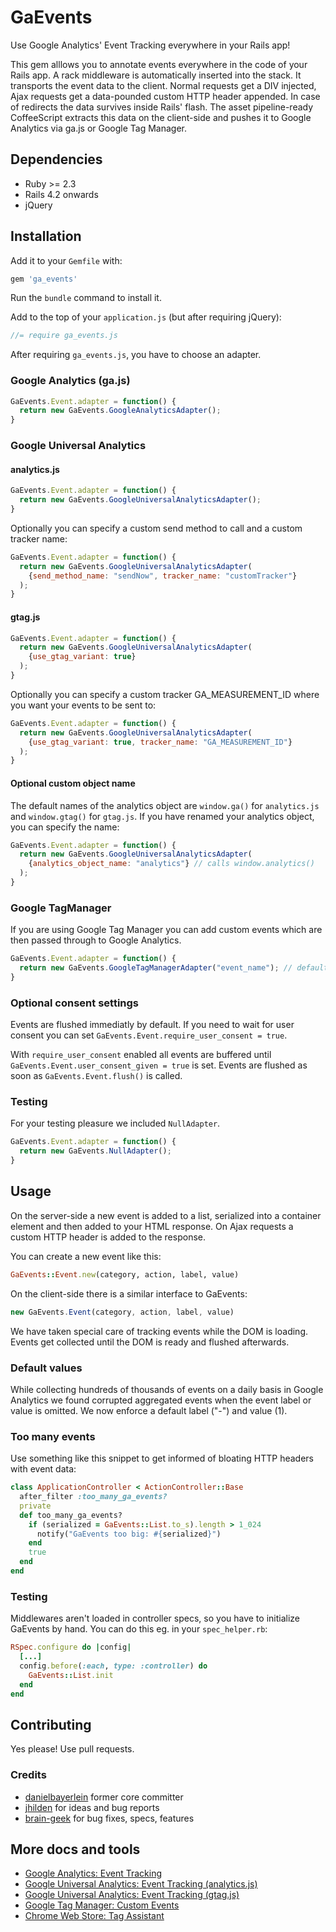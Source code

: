# GaEvents

Use Google Analytics' Event Tracking everywhere in your Rails app!

This gem alllows you to annotate events everywhere in the code of your Rails
app.
A rack middleware is automatically inserted into the stack. It transports
the event data to the client. Normal requests get a DIV injected, Ajax requests
get a data-pounded custom HTTP header appended. In case of redirects the data
survives inside Rails' flash.
The asset pipeline-ready CoffeeScript extracts this data on the client-side and
pushes it to Google Analytics via ga.js or Google Tag Manager.

## Dependencies

* Ruby >= 2.3
* Rails 4.2 onwards
* jQuery

## Installation

Add it to your `Gemfile` with:

```ruby
gem 'ga_events'
```

Run the `bundle` command to install it.

Add to the top of your `application.js` (but after requiring jQuery):

```javascript
//= require ga_events.js
```

After requiring `ga_events.js`, you have to choose an adapter.

### Google Analytics (ga.js)

```javascript
GaEvents.Event.adapter = function() {
  return new GaEvents.GoogleAnalyticsAdapter();
}
```

### Google Universal Analytics

#### analytics.js

```javascript
GaEvents.Event.adapter = function() {
  return new GaEvents.GoogleUniversalAnalyticsAdapter();
}
```

Optionally you can specify a custom send method to call and a custom tracker
name:

```javascript
GaEvents.Event.adapter = function() {
  return new GaEvents.GoogleUniversalAnalyticsAdapter(
    {send_method_name: "sendNow", tracker_name: "customTracker"}
  );
}
```

#### gtag.js

```javascript
GaEvents.Event.adapter = function() {
  return new GaEvents.GoogleUniversalAnalyticsAdapter(
    {use_gtag_variant: true}
  );
}
```

Optionally you can specify a custom tracker GA_MEASUREMENT_ID where you want
your events to be sent to:

```javascript
GaEvents.Event.adapter = function() {
  return new GaEvents.GoogleUniversalAnalyticsAdapter(
    {use_gtag_variant: true, tracker_name: "GA_MEASUREMENT_ID"}
  );
}
```

#### Optional custom object name

The default names of the analytics object are `window.ga()` for `analytics.js`
and `window.gtag()` for `gtag.js`. If you have renamed your analytics object,
you can specify the name:

```javascript
GaEvents.Event.adapter = function() {
  return new GaEvents.GoogleUniversalAnalyticsAdapter(
    {analytics_object_name: "analytics"} // calls window.analytics()
  );
}
```

### Google TagManager

If you are using Google Tag Manager you can add custom events which are then
passed through to Google Analytics.

```javascript
GaEvents.Event.adapter = function() {
  return new GaEvents.GoogleTagManagerAdapter("event_name"); // defaults to ga_event
}
```

### Optional consent settings

Events are flushed immediatly by default. If you need to wait for user consent
you can set `GaEvents.Event.require_user_consent = true`.

With `require_user_consent` enabled all events are buffered until
`GaEvents.Event.user_consent_given = true` is set. Events are flushed as soon
as `GaEvents.Event.flush()` is called.

### Testing

For your testing pleasure we included `NullAdapter`.

```javascript
GaEvents.Event.adapter = function() {
  return new GaEvents.NullAdapter();
}
```

## Usage

On the server-side a new event is added to a list, serialized into a container
element and then added to your HTML response. On Ajax requests a custom
HTTP header is added to the response.

You can create a new event like this:

```ruby
GaEvents::Event.new(category, action, label, value)
```

On the client-side there is a similar interface to GaEvents:

```javascript
new GaEvents.Event(category, action, label, value)
```

We have taken special care of tracking events while the DOM is loading.
Events get collected until the DOM is ready and flushed afterwards.

### Default values

While collecting hundreds of thousands of events on a daily basis in
Google Analytics we found corrupted aggregated events when the event label or
value is omitted. We now enforce a default label ("-") and value (1).

### Too many events

Use something like this snippet to get informed of bloating HTTP headers with
event data:

```ruby
class ApplicationController < ActionController::Base
  after_filter :too_many_ga_events?
  private
  def too_many_ga_events?
    if (serialized = GaEvents::List.to_s).length > 1_024
      notify("GaEvents too big: #{serialized}")
    end
    true
  end
end
```

### Testing

Middlewares aren't loaded in controller specs, so you have to initialize
GaEvents by hand. You can do this eg. in your `spec_helper.rb`:

```ruby
RSpec.configure do |config|
  [...]
  config.before(:each, type: :controller) do
    GaEvents::List.init
  end
end
```

## Contributing

Yes please! Use pull requests.

### Credits

* [danielbayerlein](https://github.com/danielbayerlein) former core committer
* [jhilden](https://github.com/jhilden) for ideas and bug reports
* [brain-geek](https://github.com/brain-geek) for bug fixes, specs, features

## More docs and tools

* [Google Analytics: Event Tracking](https://developers.google.com/analytics/devguides/collection/gajs/eventTrackerGuide)
* [Google Universal Analytics: Event Tracking (analytics.js)](https://developers.google.com/analytics/devguides/collection/analyticsjs/events)
* [Google Universal Analytics: Event Tracking (gtag.js)](https://developers.google.com/analytics/devguides/collection/gtagjs/events)
* [Google Tag Manager: Custom Events](http://support.google.com/tagmanager/answer/2574372#GoogleAnalytics)
* [Chrome Web Store: Tag Assistant](https://chrome.google.com/webstore/detail/tag-assistant-legacy-by-g/kejbdjndbnbjgmefkgdddjlbokphdefk)
